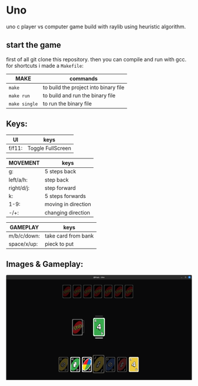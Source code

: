 # Uno

uno c player vs computer game build with raylib using heuristic algorithm.

## start the game

first of all git clone this repository. then you can compile and run with gcc. for shortcuts i made a `Makefile`:

| MAKE          | commands                              |
| ------------- | ------------------------------------- |
| `make`        | to build the project into binary file |
| `make run`    | to build and run the binary file      |
| `make single` | to run the binary file                |

## Keys:

| UI     | keys              |
| ------ | ----------------- |
| f/f11: | Toggle FullScreen |

| MOVEMENT   | keys                |
| ---------- | ------------------- |
| g:         | 5 steps back        |
| left/a/h:  | step back           |
| right/d/j: | step forward        |
| k:         | 5 steps forwards    |
| 1-9:       | moving in direction |
| -/+:       | changing direction  |

| GAMEPLAY    | keys                |
| ----------- | ------------------- |
| m/b/c/down: | take card from bank |
| space/x/up: | pieck to put        |

## Images & Gameplay:

[![Watch the video](/images/2.png)](https://itaylayzer.github.io/Uno-C/)
